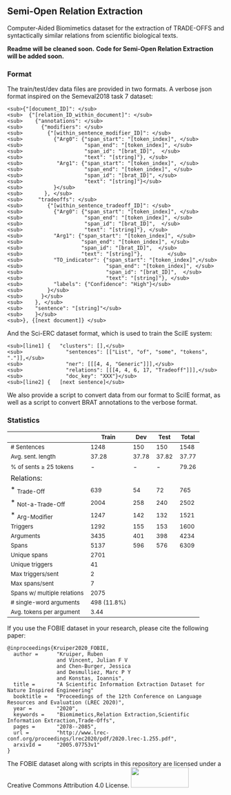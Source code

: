 Semi-Open Relation Extraction
--

Computer-Aided Biomimetics dataset for the extraction of TRADE-OFFS and syntactically similar relations from scientific biological texts.

**Readme will be cleaned soon.**
**Code for Semi-Open Relation Extraction will be added soon.**

### Format
The train/test/dev data files are provided in two formats. A verbose json format inspired on the Semeval2018 task 7 dataset:

```
<sub>{"[document_ID]": </sub>
<sub>  {"[relation_ID_within_document]": </sub>
<sub>    {"annotations": </sub>
<sub>      {"modifiers": </sub>
<sub>        {"[within_sentence_modifier_ID]": </sub>
<sub>          {"Arg0": {"span_start": "[token_index]", </sub>
<sub>                    "span_end": "[token_index]", </sub>
<sub>                    "span_id": "[brat_ID]",  </sub>
<sub>                    "text": "[string]"}, </sub>
<sub>           "Arg1": {"span_start": "[token_index]", </sub>
<sub>                    "span_end": "[token_index]", </sub>
<sub>                    "span_id": "[brat_ID]", </sub>
<sub>                    "text": "[string]"}</sub>
<sub>          }</sub>
<sub>       }, </sub>
<sub>     "tradeoffs": </sub>
<sub>        {"[within_sentence_tradeoff_ID]": </sub>
<sub>          {"Arg0": {"span_start": "[token_index]", </sub>
<sub>                    "span_end": "[token_index]", </sub>
<sub>                    "span_id": "[brat_ID]",  </sub>
<sub>                    "text": "[string]"}, </sub>
<sub>          "Arg1": {"span_start": "[token_index]", </sub>
<sub>                   "span_end": "[token_index]", </sub>
<sub>                   "span_id": "[brat_ID]",  </sub>
<sub>                   "text": "[string]"},        </sub>   
<sub>          "TO_indicator": {"span_start": "[token_index]",</sub> 
<sub>                           "span_end": "[token_index]", </sub>
<sub>                           "span_id": "[brat_ID]",  </sub>
<sub>                           "text": "[string]"}, </sub>
<sub>          "labels": {"Confidence": "High"}</sub>
<sub>        }</sub>
<sub>      }</sub>
<sub>    }, </sub>
<sub>    "sentence": "[string]"</sub>
<sub>    }</sub>
<sub>}, {[next document]} </sub>
``` 

And the Sci-ERC dataset format, which is used to train the SciIE system:
```
<sub>[line1] {   "clusters": [],</sub>
<sub>              "sentences": [["List", "of", "some", "tokens", "."]],</sub>
<sub>              "ner": [[[4, 4, "Generic"]]],</sub>
<sub>              "relations": [[[4, 4, 6, 17, "Tradeoff"]]],</sub>
<sub>              "doc_key": "XXX"}</sub>
<sub>[line2] {   [next sentence]</sub>
``` 

We also provide a script to convert data from our format to SciIE format, as well as a script to convert BRAT annotations to the verbose format.

### Statistics

|<sub>                  </sub>| <sub>Train</sub>| <sub>Dev</sub>   | <sub>Test</sub>  | <sub>Total</sub> |
|-----------------------------|-------------|-------|-------|-------|
| <sub># Sentences</sub>                 | <sub>1248</sub>        | <sub>150</sub>   | <sub>150</sub>   | <sub>1548</sub>  |
| <sub>Avg. sent. length</sub>           | <sub>37.28</sub>       | <sub>37.78</sub> | <sub>37.82</sub> | <sub>37.77</sub> |
| <sub>% of sents ≥ 25 tokens</sub>      | -           | -     | -     | <sub>79.26</sub> |
| Relations:                  |             |       |       |       |
|  * <sub>Trade-Off</sub>                 | <sub>639</sub>         | <sub>54</sub>    | <sub>72</sub>    | <sub>765</sub>   |
|  * <sub>Not-a-Trade-Off</sub>           | <sub>2004</sub>        | <sub>258</sub>   | <sub>240</sub>   | <sub>2502</sub>  |
|  * <sub>Arg-Modifier</sub>              | <sub>1247</sub>        | <sub>142</sub>   | <sub>132</sub>   | <sub>1521</sub>  |
| <sub>Triggers</sub>                    | <sub>1292</sub>        | <sub>155</sub>   | <sub>153</sub>   | <sub>1600</sub>  |
| <sub>Arguments</sub>                   | <sub>3435</sub>        | <sub>401</sub>   | <sub>398</sub>   | <sub>4234</sub>  |
| <sub>Spans</sub>                       | <sub>5137</sub>        | <sub>596</sub>   | <sub>576</sub>   | <sub>6309</sub>  |
| <sub>Unique spans</sub>                | <sub>2701</sub>        
| <sub>Unique triggers</sub>             | <sub>41 </sub>         
| <sub>Max triggers/sent</sub>           | <sub>2 </sub>          
| <sub>Max spans/sent</sub>              | <sub>7</sub>           
| <sub>Spans w/ multiple relations</sub> | <sub>2075</sub>        
| <sub># single-word arguments</sub>     | <sub>498 (11.8%) </sub>
| <sub>Avg. tokens per argument</sub>    | <sub>3.44 </sub>       


If you use the FOBIE dataset in your research, please cite the following paper:
```
@inproceedings{Kruiper2020_FOBIE,
  author =      "Kruiper, Ruben 
                and Vincent, Julian F V 
                and Chen-Burger, Jessica 
                and Desmulliez, Marc P Y 
                and Konstas, Ioannis",
  title =       "A Scientific Information Extraction Dataset for Nature Inspired Engineering"
  booktitle =   "Proceedings of the 12th Conference on Language Resources and Evaluation (LREC 2020)",
  year =        "2020",
  keywords =    "Biomimetics,Relation Extraction,Scientific Information Extraction,Trade-Offs",
  pages =       "2078--2085",
  url =         "http://www.lrec-conf.org/proceedings/lrec2020/pdf/2020.lrec-1.255.pdf",
  arxivId =     "2005.07753v1"
}
```



The FOBIE dataset along with scripts in this repository are licensed under a Creative Commons Attribution 4.0 License.
<img src="https://mirrors.creativecommons.org/presskit/buttons/88x31/png/by-sa.png" width="134" height="47">


